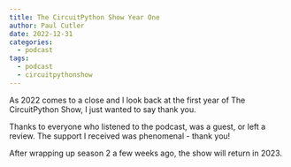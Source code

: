 ```yaml
---
title: The CircuitPython Show Year One
author: Paul Cutler
date: 2022-12-31
categories:
  - podcast
tags:
  - podcast
  - circuitpythonshow
---
```

As 2022 comes to a close and I look back at the first year of The CircuitPython Show, I just wanted to say thank you.

Thanks to everyone who listened to the podcast, was a guest, or left a review.  The support I received was phenomenal - thank you!

After wrapping up season 2 a few weeks ago, the show will return in 2023.
